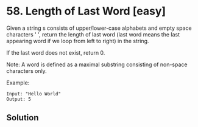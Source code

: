 # 58. Length of Last Word [easy]     
Given a string s consists of upper/lower-case alphabets and empty space characters ' ', return the length of last word (last word means the last appearing word if we loop from left to right) in the string.     

If the last word does not exist, return 0.     

Note: A word is defined as a maximal substring consisting of non-space characters only.     

Example:
```
Input: "Hello World"
Output: 5
```

## Solution     


